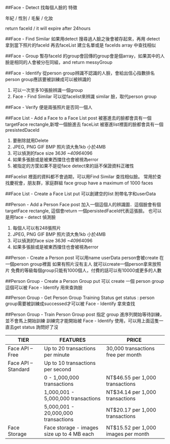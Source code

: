 ##Face - Detect
找每個人臉的 特徵

年紀 / 性別 / 毛髮 / 化妝

return faceId / it will expire after 24hours

##Face - Find Similar
如果用detect 搜尋過人臉之後會被存起來，再用 detect 拿到當下照片的faceId 再去faceList 建立名單或是 faceIds array 中查找相似

##Face - Group
暫存faceId 的group會回傳的group會是個array，如果其中的人臉是相同的人會被分在同組，and return  messyGroup

##Face - Identify
從person group辨識不認識的人臉，會給出信心指數排名
person group應該要被訓練成可以被辨識的
1. 可以一次至多10張臉辨識一個group
2. Face - Find Similar 可以從facelist來辨識  similar 臉，取代person group

##Face - Verify
便是兩張照片是否同一個人

##Face List - Add a Face to a Face List  post
被塞進去的臉都會具有一個 targetFace rectangle,新增一個臉進去 faceList 被塞進list裡面的臉都會具有一個presistedDaceId
1. 要刪除就用Delete
2. JPEG, PNG GIF BMP 照片須大魚1kb 小於4MB
3. 可以偵測的face size 36*36 ~4096*4096 
4. 如果多張臉或是被東西擋住也會被視為error
5. 被指定的方筐如果不是從face detect來的話不保證資料正確性

##Facelist 裡面的資料都不會過期，可以用Find Similar 查找相似臉。
常用於查找慶祝會，朋友群，家庭群組
face group have a maximum of 1000 faces

##Face List - Create a Face List put
可以創建空的list 附帶名字和userData

##Person - Add a Person Face post
加入一個這個人的辨識圖．這個臉會有個 targetFace rectangle, 這個會return 一個persistedFaceId代表這張臉。
也可以是用face  - detect 偵測臉

1. 每個人可以有248張照片
2. JPEG, PNG GIF BMP 照片須大魚1kb 小於4MB
3. 可以偵測的face size 36*36 ~4096*4096 
4. 如果多張臉或是被東西擋住也會被視為error

##Person - Create a Person post
可以用name userData
person會被create 在一個person group裡面
如果有照片沒有主人 就可以create一個person拿來放照片
免費的等級每個group只能有1000個人，付費的話可以有10000或更多的人數

##Person Group - Create a Person Group put
可以 create 一個 person group
這個可以被 Face - Identify 用來查詢臉

##Person Group - Get Person Group Training Status get
status : person group需要被訓練成successed才可以被 Face - Identify 拿來查找

##Person Group - Train Person Group post
指定 group 進序列開始等待訓練，並不會馬上開始訓練
訓練完才能開始被 Face - Identify 使用，可以用上面這隻一直去get status 詢問好了沒


<table>
  <thead>
  <tr>
    <th>TIER</th>
    <th>FEATURES</th>
    <th>PRICE</th>
  </tr>
  </thead>
  <tbody>
  <tr>
    <td>Face API – Free</td>
    <td>Up to 20 transactions per minute</td>
    <td>30,000 transactions free per month</td>
  </tr>
  <tr>
    <td>Face API – Standard</td>
    <td>Up to 10 transactions per second</td>
    <td></td>
  </tr>
  <tr>
    <td></td>
    <td>0 - 1,000,000 transactions</td>
    <td>NT$46.55 per 1,000 transactions</td>
  </tr>
  <tr>
    <td></td>
    <td>1,000,001 - 5,000,000 transactions</td>
    <td>NT$34.14 per 1,000 transactions</td>
  </tr>
  <tr>
    <td></td>
    <td>5,000,001 - 20,000,000 transactions</td>
    <td>NT$20.17 per 1,000 transactions</td>
  </tr>
  <tr>
    <td>Face Storage</td>
    <td>Face storage - images size up to 4 MB each</td>
    <td>NT$15.52 per 1,000 images per month</td>
  </tr>
  </tbody>
</table>


						
	
					
			
			
					
